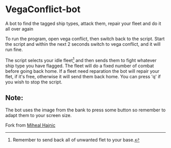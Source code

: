 # VegaConflict-bot
A bot to find the tagged ship types, attack them, repair your fleet and do it all over again

To run the program, open vega conflict, then switch back to the script. Start the script and within the next 2 seconds switch to vega conflict, and it will run fine.

The script selects your idle fleet[^1] and then sends them to fight whatever ship type you have flagged. 
The fleet will do a fixed number of combat before going back home.
If a fleet need reparation the bot will repair your flet, if it's free, otherwise it will send them back home.
You can press 'q' if you wish to stop the script.

## Note:
The bot uses the image from the bank to press some button so remember to adapt them to your screen size.

Fork from [Miheal Hajnic][forked github]

[^1]: Remember to send back all of unwanted flet to your base.

[forked github]: https://github.com/mhajnic1/VegaConflict-bot
